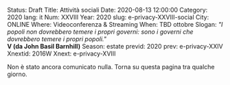 Status: Draft
Title: Attività sociali
Date: 2020-08-13 12:00:00
Category: 2020
lang: it
Num: XXVIII
Year: 2020
slug: e-privacy-XXVIII-social
City: ONLINE
Where: Videoconferenza & Streaming
When: TBD ottobre
Slogan: <i>"I popoli non dovrebbero temere i propri governi: sono i governi che dovrebbero temere i propri popoli."</i><br/><b>V (da John Basil Barnhill)</b>
Season: estate
previd: 2020
prev: e-privacy-XXIV
Xnextid: 2016W
Xnext: e-privacy-XVIII

Non è stato ancora comunicato nulla. Torna su questa pagina tra qualche giorno.
